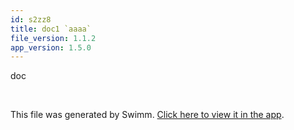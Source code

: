 ```yaml
---
id: s2zz8
title: doc1 `aaaa`
file_version: 1.1.2
app_version: 1.5.0
---
```


doc

<br/>

This file was generated by Swimm. [Click here to view it in the app](/repos/Z2l0aHViJTNBJTNBdDElM0ElM0FlcmFuLXN3aW1t/docs/s2zz8).
